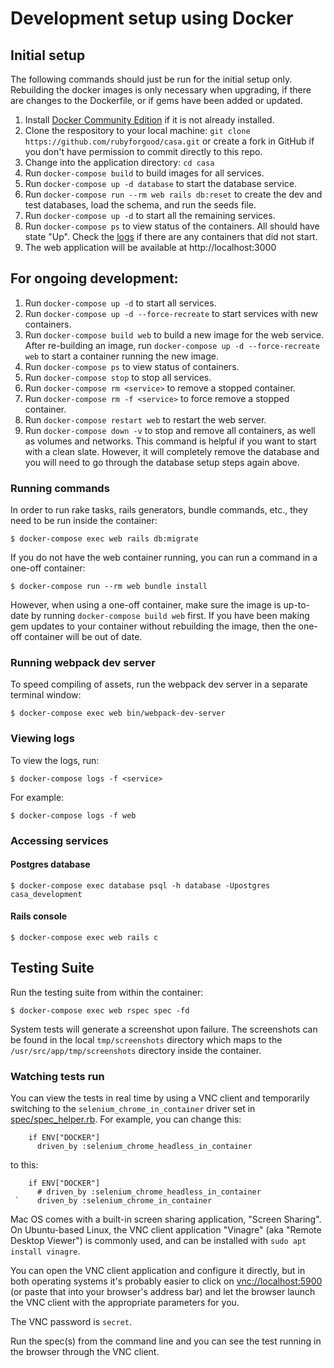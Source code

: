 # Development setup using Docker

## Initial setup
The following commands should just be run for the initial setup only. Rebuilding the docker images is only necessary when upgrading, if there are changes to the Dockerfile, or if gems have been added or updated.
1. Install [Docker Community Edition](https://docs.docker.com/install/) if it
   is not already installed.
3. Clone the respository to your local machine: `git clone
   https://github.com/rubyforgood/casa.git` or create a fork in GitHub if you
   don't have permission to commit directly to this repo.
4. Change into the application directory: `cd casa`
5. Run `docker-compose build` to build images for all services.
6. Run `docker-compose up -d database` to start the database service.
7. Run `docker-compose run --rm web rails db:reset` to create the dev and test
   databases, load the schema, and run the seeds file.
8. Run `docker-compose up -d` to start all the remaining services.
9. Run `docker-compose ps` to view status of the containers. All should have
   state "Up". Check the [logs](#viewing-logs) if there are any containers that
   did not start.
10. The web application will be available at http://localhost:3000

## For ongoing development:
1. Run `docker-compose up -d` to start all services.
1. Run `docker-compose up -d --force-recreate` to start services with new
   containers.
1. Run `docker-compose build web` to build a new image for the web service.
   After re-building an image, run `docker-compose up -d --force-recreate web`
   to start a container running the new image.
5. Run `docker-compose ps` to view status of containers.
1. Run `docker-compose stop` to stop all services.
1. Run `docker-compose rm <service>` to remove a stopped container.
1. Run `docker-compose rm -f <service>` to force remove a stopped container.
1. Run `docker-compose restart web` to restart the web server.
4. Run `docker-compose down -v` to stop and remove all containers, as well as
   volumes and networks. This command is helpful if you want to start with a
   clean slate.  However, it will completely remove the database and you will
   need to go through the database setup steps again above.

### Running commands
In order to run rake tasks, rails generators, bundle commands, etc., they need to be run inside the container:
```
$ docker-compose exec web rails db:migrate
```

If you do not have the web container running, you can run a command in a one-off container:

```
$ docker-compose run --rm web bundle install
```

However, when using a one-off container, make sure the image is up-to-date by
running `docker-compose build web` first.  If you have been making gem updates
to your container without rebuilding the image, then the one-off container will
be out of date.

### Running webpack dev server
To speed compiling of assets, run the webpack dev server in a separate terminal
window:

```
$ docker-compose exec web bin/webpack-dev-server
```


### Viewing logs
To view the logs, run:
```
$ docker-compose logs -f <service>
```

For example:
```
$ docker-compose logs -f web
```

### Accessing services
#### Postgres database
```
$ docker-compose exec database psql -h database -Upostgres casa_development
```

#### Rails console
```
$ docker-compose exec web rails c
```

## Testing Suite
Run the testing suite from within the container:

```
$ docker-compose exec web rspec spec -fd
```

System tests will generate a screenshot upon failure. The screenshots can be
found in the local `tmp/screenshots` directory which maps to the
`/usr/src/app/tmp/screenshots` directory inside the container.

### Watching tests run

You can view the tests in real time by using a VNC client and temporarily
switching to the `selenium_chrome_in_container` driver set in
[spec/spec_helper.rb](https://github.com/rubyforgood/casa/blob/master/spec/spec_helper.rb).
For example, you can change this:

```
    if ENV["DOCKER"]
      driven_by :selenium_chrome_headless_in_container
```

to this:

```
    if ENV["DOCKER"]
      # driven_by :selenium_chrome_headless_in_container
 `    driven_by :selenium_chrome_in_container
```

Mac OS comes with a built-in screen sharing application, "Screen Sharing".
On Ubuntu-based Linux, the VNC client application "Vinagre" (aka "Remote Desktop Viewer")
is commonly used, and can be installed with `sudo apt install vinagre`.

You can open the VNC client application and configure it directly, but in both operating systems
it's probably easier to click on [vnc://localhost:5900](vnc://localhost:5900) 
(or paste that into your browser's address bar) and let the browser launch the VNC client with
 the appropriate parameters for you.

The VNC password is `secret`.

Run the spec(s) from the command line and you can see the test running in the browser through the VNC client.
